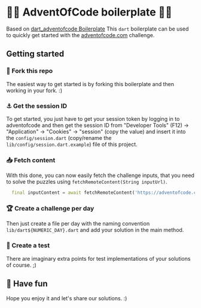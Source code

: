 # 🎅🎄 AdventOfCode boilerplate 🎄🎅

Based on [dart_adventofcode Boilerplate](https://github.com/SimonErich/dart_adventofcode)
This `dart` boilerplate can be used to quickly get started with the [adventofcode.com](https://adventofcode.com) challenge.

## Getting started

### 🍴 Fork this repo

The easiest way to get started is by forking this boilerplate and then working in your fork. :)

### ⚓ Get the session ID

To get started, you just have to get your session token by logging in to adventofcode and then get the session ID from "Developer Tools" (F12) -> "Application" -> "Cookies" -> "session" (copy the value) and insert it into the `config/session.dart` (copy/rename the `lib/config/session.dart.example`) file of this project.

### 📥 Fetch content

With this done, you can now easily fetch the challenge inputs, that you need to solve the puzzles using `fetchRemoteContent(String inputUrl)`.

```dart
  final inputContent = await fetchRemoteContent('https://adventofcode.com/2023/day/1/input');
```

### 🏆 Create a challenge per day

Then just create a file per day with the naming convention `lib/dart${NUMERIC_DAY}.dart` and add your solution in the main method.

### 🧪 Create a test

There are imaginary extra points for test implementations of your solutions of course. ;)

## 🥳 Have fun

Hope you enjoy it and let's share our solutions. :)
